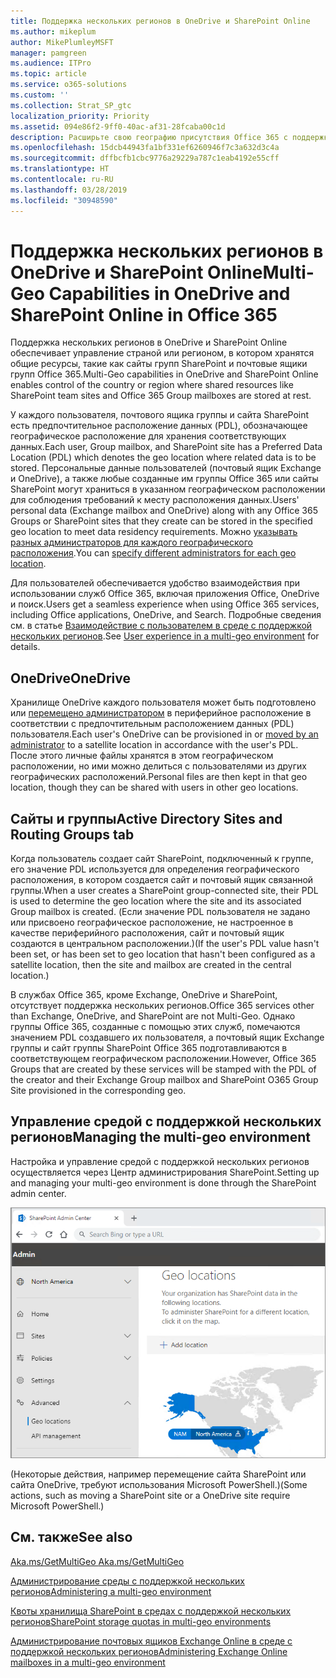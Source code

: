 ```yaml
---
title: Поддержка нескольких регионов в OneDrive и SharePoint Online
ms.author: mikeplum
author: MikePlumleyMSFT
manager: pamgreen
ms.audience: ITPro
ms.topic: article
ms.service: o365-solutions
ms.custom: ''
ms.collection: Strat_SP_gtc
localization_priority: Priority
ms.assetid: 094e86f2-9ff0-40ac-af31-28fcaba00c1d
description: Расширьте свою географию присутствия Office 365 с поддержкой нескольких регионов в OneDrive Online.
ms.openlocfilehash: 15dcb44943fa1bf331ef6260946f7c3a632d3c4a
ms.sourcegitcommit: dffbcfb1cbc9776a29229a787c1eab4192e55cff
ms.translationtype: HT
ms.contentlocale: ru-RU
ms.lasthandoff: 03/28/2019
ms.locfileid: "30948590"
---
```

# <a name="multi-geo-capabilities-in-onedrive-and-sharepoint-online"></a><span data-ttu-id="bdcf0-103">Поддержка нескольких регионов в OneDrive и SharePoint Online</span><span class="sxs-lookup"><span data-stu-id="bdcf0-103">Multi-Geo Capabilities in OneDrive and SharePoint Online in Office 365</span></span>

<span data-ttu-id="bdcf0-104">Поддержка нескольких регионов в OneDrive и SharePoint Online обеспечивает управление страной или регионом, в котором хранятся общие ресурсы, такие как сайты групп SharePoint и почтовые ящики групп Office 365.</span><span class="sxs-lookup"><span data-stu-id="bdcf0-104">Multi-Geo capabilities in OneDrive and SharePoint Online enables control of the country or region where shared resources like SharePoint team sites and Office 365 Group mailboxes are stored at rest.</span></span>

<span data-ttu-id="bdcf0-105">У каждого пользователя, почтового ящика группы и сайта SharePoint есть предпочтительное расположение данных (PDL), обозначающее географическое расположение для хранения соответствующих данных.</span><span class="sxs-lookup"><span data-stu-id="bdcf0-105">Each user, Group mailbox, and SharePoint site has a Preferred Data Location (PDL) which denotes the geo location where related data is to be stored.</span></span> <span data-ttu-id="bdcf0-106">Персональные данные пользователей (почтовый ящик Exchange и OneDrive), а также любые созданные им группы Office 365 или сайты SharePoint могут храниться в указанном географическом расположении для соблюдения требований к месту расположения данных.</span><span class="sxs-lookup"><span data-stu-id="bdcf0-106">Users' personal data (Exchange mailbox and OneDrive) along with any Office 365 Groups or SharePoint sites that they create can be stored in the specified geo location to meet data residency requirements.</span></span> <span data-ttu-id="bdcf0-107">Можно [указывать разных администраторов для каждого географического расположения](add-a-sharepoint-geo-admin.md).</span><span class="sxs-lookup"><span data-stu-id="bdcf0-107">You can [specify different administrators for each geo location](add-a-sharepoint-geo-admin.md).</span></span>

<span data-ttu-id="bdcf0-108">Для пользователей обеспечивается удобство взаимодействия при использовании служб Office 365, включая приложения Office, OneDrive и поиск.</span><span class="sxs-lookup"><span data-stu-id="bdcf0-108">Users get a seamless experience when using Office 365 services, including Office applications, OneDrive, and Search.</span></span> <span data-ttu-id="bdcf0-109">Подробные сведения см. в статье [Взаимодействие с пользователем в среде с поддержкой нескольких регионов](multi-geo-user-experience.md).</span><span class="sxs-lookup"><span data-stu-id="bdcf0-109">See [User experience in a multi-geo environment](multi-geo-user-experience.md) for details.</span></span>

## <a name="onedrive"></a><span data-ttu-id="bdcf0-110">OneDrive</span><span class="sxs-lookup"><span data-stu-id="bdcf0-110">OneDrive</span></span>

<span data-ttu-id="bdcf0-111">Хранилище OneDrive каждого пользователя может быть подготовлено или [перемещено администратором](move-onedrive-between-geo-locations.md) в периферийное расположение в соответствии с предпочтительным расположением данных (PDL) пользователя.</span><span class="sxs-lookup"><span data-stu-id="bdcf0-111">Each user's OneDrive can be provisioned in or [moved by an administrator](move-onedrive-between-geo-locations.md) to a satellite location in accordance with the user's PDL.</span></span> <span data-ttu-id="bdcf0-112">После этого личные файлы хранятся в этом географическом расположении, но ими можно делиться с пользователями из других географических расположений.</span><span class="sxs-lookup"><span data-stu-id="bdcf0-112">Personal files are then kept in that geo location, though they can be shared with users in other geo locations.</span></span>

## <a name="sites-and-groups"></a><span data-ttu-id="bdcf0-113">Сайты и группы</span><span class="sxs-lookup"><span data-stu-id="bdcf0-113">Active Directory Sites and Routing Groups tab</span></span>

<span data-ttu-id="bdcf0-114">Когда пользователь создает сайт SharePoint, подключенный к группе, его значение PDL используется для определения географического расположения, в котором создается сайт и почтовый ящик связанной группы.</span><span class="sxs-lookup"><span data-stu-id="bdcf0-114">When a user creates a SharePoint group-connected site, their PDL is used to determine the geo location where the site and its associated Group mailbox is created.</span></span> <span data-ttu-id="bdcf0-115">(Если значение PDL пользователя не задано или присвоено географическое расположение, не настроенное в качестве периферийного расположения, сайт и почтовый ящик создаются в центральном расположении.)</span><span class="sxs-lookup"><span data-stu-id="bdcf0-115">(If the user's PDL value hasn't been set, or has been set to geo location that hasn't been configured as a satellite location, then the site and mailbox are created in the central location.)</span></span>

<span data-ttu-id="bdcf0-116">В службах Office 365, кроме Exchange, OneDrive и SharePoint, отсутствует поддержка нескольких регионов.</span><span class="sxs-lookup"><span data-stu-id="bdcf0-116">Office 365 services other than Exchange, OneDrive, and SharePoint are not Multi-Geo.</span></span> <span data-ttu-id="bdcf0-117">Однако группы Office 365, созданные с помощью этих служб, помечаются значением PDL создавшего их пользователя, а почтовый ящик Exchange группы и сайт группы SharePoint Office 365 подготавливаются в соответствующем географическом расположении.</span><span class="sxs-lookup"><span data-stu-id="bdcf0-117">However, Office 365 Groups that are created by these services will be stamped with the PDL of the creator and their Exchange Group mailbox and SharePoint O365 Group Site provisioned in the corresponding geo.</span></span> 

## <a name="managing-the-multi-geo-environment"></a><span data-ttu-id="bdcf0-118">Управление средой с поддержкой нескольких регионов</span><span class="sxs-lookup"><span data-stu-id="bdcf0-118">Managing the multi-geo environment</span></span>

<span data-ttu-id="bdcf0-119">Настройка и управление средой с поддержкой нескольких регионов осуществляется через Центр администрирования SharePoint.</span><span class="sxs-lookup"><span data-stu-id="bdcf0-119">Setting up and managing your multi-geo environment is done through the SharePoint admin center.</span></span> 

![Снимок экрана: страница географических расположений в Центре администрирования SharePoint](media/sharepoint-multi-geo-admin-center.png)

<span data-ttu-id="bdcf0-121">(Некоторые действия, например перемещение сайта SharePoint или сайта OneDrive, требуют использования Microsoft PowerShell.)</span><span class="sxs-lookup"><span data-stu-id="bdcf0-121">(Some actions, such as moving a SharePoint site or a OneDrive site require Microsoft PowerShell.)</span></span>

## <a name="see-also"></a><span data-ttu-id="bdcf0-122">См. также</span><span class="sxs-lookup"><span data-stu-id="bdcf0-122">See also</span></span>

[<span data-ttu-id="bdcf0-123">Aka.ms/GetMultiGeo </span><span class="sxs-lookup"><span data-stu-id="bdcf0-123">Aka.ms/GetMultiGeo </span></span>](https://Aka.ms/GetMultiGeo)

[<span data-ttu-id="bdcf0-124">Администрирование среды с поддержкой нескольких регионов</span><span class="sxs-lookup"><span data-stu-id="bdcf0-124">Administering a multi-geo environment</span></span>](administering-a-multi-geo-environment.md)

[<span data-ttu-id="bdcf0-125">Квоты хранилища SharePoint в средах с поддержкой нескольких регионов</span><span class="sxs-lookup"><span data-stu-id="bdcf0-125">SharePoint storage quotas in multi-geo environments</span></span>](sharepoint-multi-geo-storage-quota.md)

[<span data-ttu-id="bdcf0-126">Администрирование почтовых ящиков Exchange Online в среде с поддержкой нескольких регионов</span><span class="sxs-lookup"><span data-stu-id="bdcf0-126">Administering Exchange Online mailboxes in a multi-geo environment</span></span>](administering-exchange-online-multi-geo.md)
